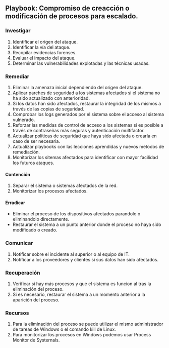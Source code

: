 
## Playbook: Compromiso de creacción o modificación de procesos para escalado.

### Investigar

1. Identificar el origen del ataque.
2. Identificar la vía del ataque.
3. Recopilar evidencias forenses.
4. Evaluar el impacto del ataque.
5. Determinar las vulnerabilidades explotadas y las técnicas usadas.

### Remediar

1. Eliminar la amenaza inicial dependiendo del origen del ataque.
2. Aplicar parches de seguridad a los sistemas afectados si el sistema no ha sido actualizado con anterioridad.
3. Si los datos han sido afectados, restaurar la integridad de los mismos a través de las copias de seguridad.
4. Comprobar los logs generados por el sistema sobre el acceso al sistema vulnerado.
5. Reforzar las medidas de control de acceso a los sistemas si es posible a través de contraseñas más seguras y autenticación multifactor.
6. Actualizar politicas de seguridad que haya sido afectada o crearla en caso de ser necesaria.
7. Actualizar playbooks con las lecciones aprendidas y nuevos metodos de remediación.
8. Monitorizar los sitemas afectados para identificar con mayor facilidad los futuros ataques.

#### Contención

1. Separar el sistema o sistemas afectados de la red.
2. Monitorizar los procesos afectados. 

#### Erradicar

- Eliminar el proceso de los dispositivos afectados parandolo o eliminandolo directamente.
- Restaurar el sistema a un punto anterior donde el proceso no haya sido modificado o creado.

### Comunicar

1. Notificar sobre el incidente al superior o al equipo de IT.
2. Notificar a los proveedores y clientes si sus datos han sido afectados.

### Recuperación

1. Verificar si hay más procesos y que el sistema es funcion al tras la eliminación del proceso.
2. Si es necesario, restaurar el sistema a un momento anterior a la aparición del proceso.

### Recursos

1. Para la eliminación del proceso se puede utilizar el mismo administrador de tareas de Windows o el comando kill de Linux.
2. Para monitorizar los procesos en Windows podemos usar Process Monitor de Systernals.
